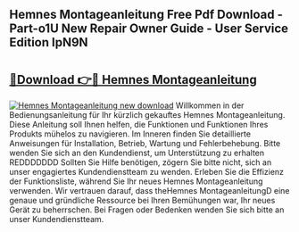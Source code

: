 ## Hemnes Montageanleitung Free Pdf Download - Part-o1U New Repair Owner Guide - User Service Edition IpN9N

# <h2><a href="http://df6zuh.blite.top/?on=Hemnes+Montageanleitung">🔗Download 👉🔴 Hemnes Montageanleitung</a></h2>

[![Hemnes Montageanleitung new download](https://i.imgur.com/lujVjoI.png)](http://df6zuh.blite.top/?on=Hemnes+Montageanleitung)
Willkommen in der Bedienungsanleitung für Ihr kürzlich gekauftes Hemnes Montageanleitung. Diese Anleitung soll Ihnen helfen, die Funktionen und Funktionen Ihres Produkts mühelos zu navigieren. Im Inneren finden Sie detaillierte Anweisungen für Installation, Betrieb, Wartung und Fehlerbehebung. Bitte wenden Sie sich an den Kundendienst, um Unterstützung zu erhalten REDDDDDDD Sollten Sie Hilfe benötigen, zögern Sie bitte nicht, sich an unser engagiertes Kundendienstteam zu wenden. Erleben Sie die Effizienz der Funktionsliste, während Sie Ihr neues Hemnes Montageanleitung verwenden. Wir vertrauen darauf, dass theHemnes MontageanleitungD eine genaue und gründliche Ressource bei Ihren Bemühungen war, Ihr neues Gerät zu beherrschen. Bei Fragen oder Bedenken wenden Sie sich bitte an unser Kundendienstteam.
